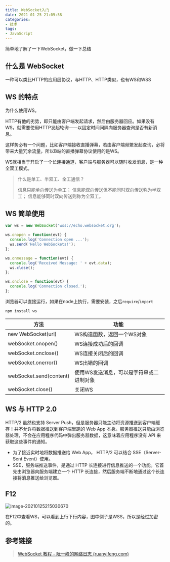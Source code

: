 ```yaml
---
title: WebSocket入门
date: 2021-01-25 21:09:58
categories:
- 技术
tags:
- JavaScript
---
```


简单地了解了一下WebSocket，做一下总结

## 什么是 WebSocket

一种可以类比HTTP的应用层协议，与HTTP、HTTP类似，也有WS和WSS



## WS 的特点

为什么使用WS。

HTTP有他的劣势，即只能由客户端发起请求，然后由服务器回应。如果没有WS，就需要使用HTTP发起轮询——以固定时间间隔向服务器查询是否有新消息。

这样势必有一个问题，比如客户端接收直播弹幕，若由客户端频繁发起查询，必将带来大量冗余流量，所以B站的直播弹幕协议使用的是WS。

WS就相当于开启了一个长连接通道，客户端与服务器可以随时收发消息，是一种全双工模式。

> 什么是单工、半双工、全工通信？
>
> 信息只能单向传送为单工；
> 信息能双向传送但不能同时双向传送称为半双工；
> 信息能够同时双向传送则称为全双工。

<!--more-->

## WS 简单使用

```javascript
var ws = new WebSocket('wss://echo.websocket.org');

ws.onopen = function(evt) {
  console.log('Connection open ...');
  ws.send('Hello WebSockets!');
};

ws.onmessage = function(evt) {
  console.log('Received Message: ' + evt.data);
  ws.close();
};

ws.onclose = function(evt) {
  console.log('Connection closed.');
};
```

浏览器可以直接运行，如果在node上执行，需要安装，之后`require`/`import`

```sh
npm install ws
```



| 方法                    | 功能                                     |
| ----------------------- | ---------------------------------------- |
| new WebSocket(url)      | WS构造函数，返回一个WS对象               |
| webSocket.onopen()      | WS连接成功后的回调                       |
| webSocket.onclose()     | WS连接关闭后的回调                       |
| webSocket.onerror()     | WS出错的回调                             |
| webSocket.send(content) | 使用WS发送消息，可以是字符串或二进制对象 |
| webSocket.close()       | 关闭WS                                   |



## WS 与 HTTP 2.0

HTTP/2 虽然也支持 Server Push，但是服务器只能主动将资源推送到客户端缓存！并不允许将数据推送到客户端里跑的 Web App 本身。服务器推送只能由浏览器处理，不会在应用程序代码中弹出服务器数据，这意味着应用程序没有 API 来获取这些事件的通知。

- 为了接近实时地将数据推送给 Web App， HTTP/2 可以结合 SSE（Server-Sent Event）使用。
- SSE，服务端推送事件，是通过 HTTP 长连接进行信息推送的一个功能。它首先由浏览器向服务端建立一个 HTTP 长连接，然后服务端不断地通过这个长连接将消息推送给浏览器。



## F12

![image-20210125215030670](image-20210125215030670.png)

在F12中查看WS，可以看到上行下行内容，图中例子是WSS，所以是经过加密的。



## 参考链接

> [WebSocket 教程 - 阮一峰的网络日志 (ruanyifeng.com)](http://www.ruanyifeng.com/blog/2017/05/websocket.html)